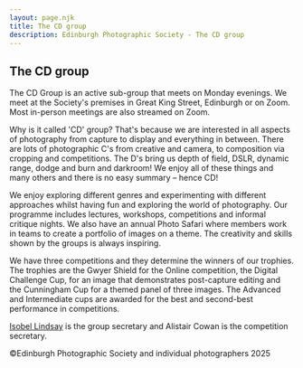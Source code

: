 ```yaml
---
layout: page.njk
title: The CD group
description: Edinburgh Photographic Society - The CD group
---
```


## The CD group

The CD Group is an active sub-group that meets on Monday evenings. We meet at the Society's premises in Great King Street, Edinburgh or on Zoom. Most in-person meetings are also streamed on Zoom.

Why is it called 'CD' group? That's because we are interested in all aspects of photography from capture to display and everything in between. There are lots of photographic C's from creative and camera, to composition via cropping and competitions. The D's bring us depth of field, DSLR, dynamic range, dodge and burn and darkroom! We enjoy all of these things and many others and there is no easy summary – hence CD!

We enjoy exploring different genres and experimenting with different approaches whilst having fun and exploring the world of photography. Our programme includes lectures, workshops, competitions and informal critique nights. We also have an annual Photo Safari where members work in teams to create a portfolio of images on a theme. The creativity and skills shown by the groups is always inspiring.

We have three competitions and they determine the winners of our trophies. The trophies are the Gwyer Shield for the Online competition, the Digital Challenge Cup, for an image that demonstrates post-capture editing and the Cunningham Cup for a themed panel of three images. The Advanced and Intermediate cups are awarded for the best and second-best performance in competitions.

[Isobel Lindsay](mailto:cd@edinburghphotographicsociety.co.uk) is the group secretary and Alistair Cowan is the competition secretary.

<p class="text-sm mt-12">©Edinburgh Photographic Society and individual photographers 2025</p>